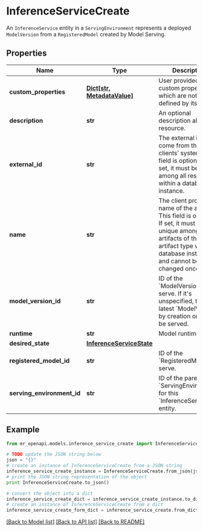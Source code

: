 # InferenceServiceCreate

An `InferenceService` entity in a `ServingEnvironment` represents a deployed `ModelVersion` from a `RegisteredModel` created by Model Serving.

## Properties
Name | Type | Description | Notes
------------ | ------------- | ------------- | -------------
**custom_properties** | [**Dict[str, MetadataValue]**](MetadataValue.md) | User provided custom properties which are not defined by its type. | [optional] 
**description** | **str** | An optional description about the resource. | [optional] 
**external_id** | **str** | The external id that come from the clients’ system. This field is optional. If set, it must be unique among all resources within a database instance. | [optional] 
**name** | **str** | The client provided name of the artifact. This field is optional. If set, it must be unique among all the artifacts of the same artifact type within a database instance and cannot be changed once set. | [optional] 
**model_version_id** | **str** | ID of the &#x60;ModelVersion&#x60; to serve. If it&#39;s unspecified, then the latest &#x60;ModelVersion&#x60; by creation order will be served. | [optional] 
**runtime** | **str** | Model runtime. | [optional] 
**desired_state** | [**InferenceServiceState**](InferenceServiceState.md) |  | [optional] 
**registered_model_id** | **str** | ID of the &#x60;RegisteredModel&#x60; to serve. | 
**serving_environment_id** | **str** | ID of the parent &#x60;ServingEnvironment&#x60; for this &#x60;InferenceService&#x60; entity. | 

## Example

```python
from mr_openapi.models.inference_service_create import InferenceServiceCreate

# TODO update the JSON string below
json = "{}"
# create an instance of InferenceServiceCreate from a JSON string
inference_service_create_instance = InferenceServiceCreate.from_json(json)
# print the JSON string representation of the object
print InferenceServiceCreate.to_json()

# convert the object into a dict
inference_service_create_dict = inference_service_create_instance.to_dict()
# create an instance of InferenceServiceCreate from a dict
inference_service_create_form_dict = inference_service_create.from_dict(inference_service_create_dict)
```
[[Back to Model list]](../README.md#documentation-for-models) [[Back to API list]](../README.md#documentation-for-api-endpoints) [[Back to README]](../README.md)


